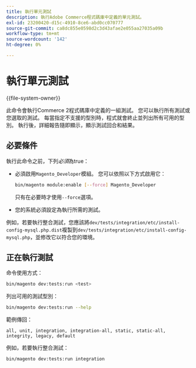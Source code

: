 ```yaml
---
title: 執行單元測試
description: 執行Adobe Commerce程式碼庫中定義的單元測試。
exl-id: 23200420-d15c-4910-8ce6-abd0cc070777
source-git-commit: ca8dc855e0598d2c3d43afae2e055aa27035a09b
workflow-type: tm+mt
source-wordcount: '142'
ht-degree: 0%

---
```


# 執行單元測試

{{file-system-owner}}

此命令會執行Commerce 2程式碼庫中定義的一組測試。 您可以執行所有測試或您選取的測試。 每當指定不支援的型別時，程式就會終止並列出所有可用的型別。 執行後，詳細報告隨即顯示，顯示測試回合和結果。

## 必要條件

執行此命令之前，下列&#x200B;_必須_&#x200B;為true：

- 必須啟用`Magento_Developer`模組。 您可以依照以下方式啟用它：

  ```bash
  bin/magento module:enable [--force] Magento_Developer
  ```

  只有在必要時才使用`--force`選項。

- 您的系統必須設定為執行所需的測試。

例如，若要執行整合測試，您應該將`dev/tests/integration/etc/install-config-mysql.php.dist`複製到`dev/tests/integration/etc/install-config-mysql.php`，並修改它以符合您的環境。

## 正在執行測試

命令使用方式：

```bash
bin/magento dev:tests:run <test>
```

列出可用的測試型別：

```bash
bin/magento dev:tests:run --help
```

範例傳回：

```
all, unit, integration, integration-all, static, static-all, integrity, legacy, default
```

例如，若要執行整合測試：

```bash
bin/magento dev:tests:run integration
```
